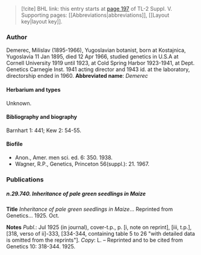 > [!cite] BHL link: this entry starts at [page 197](https://www.biodiversitylibrary.org/page/33259243) of TL-2 Suppl. V.
> Supporting pages: [[Abbreviations|abbreviations]], [[Layout key|layout key]].

### Author

Demerec, Milislav (1895-1966), Yugoslavian botanist, born at Kostajnica, Yugoslavia 11 Jan 1895, died 12 Apr 1966, studied genetics in U.S.A at Cornell University 1919 until 1923, at Cold Spring Harbor 1923-1941, at Dept. Genetics Carnegie Inst. 1941 acting director and 1943 id. at the laboratory, directorship ended in 1960. 
**Abbreviated name**: *Demerec*

#### Herbarium and types

Unknown.

#### Bibliography and biography

Barnhart 1: 441; Kew 2: 54-55.

#### Biofile

- Anon., Amer. men sci. ed. 6: 350. 1938.
- Wagner, R.P., Genetics, Princeton 56(suppl.): 21. 1967.

### Publications

##### n.29.740. Inheritance of pale green seedlings in Maize

**Title**
*Inheritance of pale green seedlings in Maize*... Reprinted from Genetics... 1925. Oct.

**Notes**
*Publ*.: Jul 1925 (in journal), cover-t.p., p. \[i, note on reprint\], \[iii, t.p.\], \[318, verso of ii\]-333, \[334-344, containing table 5 to 26 "with detailed data is omitted from the reprints"\]. *Copy*: L. – Reprinted and to be cited from Genetics 10: 318-344. 1925.

